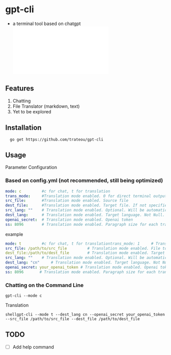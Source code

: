 # gpt-cli
- a terminal tool based on chatgpt
![中文](/readme_cn.md)

## Features
1. Chatting
2. File Translator (markdown, text)
3. Yet to be explored

## Installation
```shell
  go get https://github.com/trateou/gpt-cli
```
## Usage 

Parameter Configuration

### Based on config.yml (not recommended, still being optimized)
```yaml
mode: c   		#c for chat, t for translation
trans_mode: 	#Translation mode enabled. 0 for direct terminal output todo, 1 for text translation
src_file: 		#Translation mode enabled. Source file
dest_file:	 	#Translation mode enabled. Target file. If not specified, defaults to ${dest_lang}_src_file
src_lang: "" 	# Translation mode enabled. Optional. Will be automatically recognized by chatgpt if not specified
dest_lang:   	# Translation mode enabled. Target language. Not Null. Example: 'cn, us, jp'
openai_secret:  # Translation mode enabled. Openai token
ss: 8096        # Translation mode enabled. Paragraph size for each translation. Default 8k
```
example
```yaml
mode: t   		#c for chat, t for translationtrans_mode: 1 	# Translation mode enabled. 0 for direct terminal output todo, 1 for text translation
src_file: /path/to/src_file 		# Translation mode enabled. File to be translated. If this option is not empty, trans_mode=1
dest_file:/path/to/dest_file	 	# Translation mode enabled. Target file. If not specified, defaults to ${dest_lang}_src_file
src_lang: "" 	# Translation mode enabled. Optional. Will be automatically recognized by chatgpt if not specified
dest_lang: "cn"   	# Translation mode enabled. Target language. Not Null. Example: 'cn, us, jp'
openai_secret: your_openai_token # Translation mode enabled. Openai token
ss: 8096       # Translation mode enabled. Paragraph size for each translation. Default 8k
```
### Chatting on the Command Line
```shell
gpt-cli --mode c
```
Translation
```
shellgpt-cli --mode t --dest_lang cn --openai_secret your_openai_token --src_file /path/to/src_file --dest_file /path/to/dest_file
```
## TODO
- [ ] Add help command